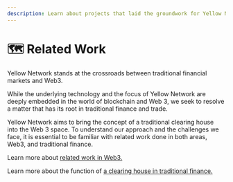 ```yaml
---
description: Learn about projects that laid the groundwork for Yellow Network
---
```


# 🗺️ Related Work

Yellow Network stands at the crossroads between traditional financial markets and Web3.

While the underlying technology and the focus of Yellow Network are deeply embedded in the world of blockchain and Web 3, we seek to resolve a matter that has its root in traditional finance and trade.

Yellow Network aims to bring the concept of a traditional clearing house into the Web 3 space. To understand our approach and the challenges we face, it is essential to be familiar with related work done in both areas, Web3, and traditional finance.

Learn more about [related work in Web3.](web-3.md)

Learn more about the function of [a clearing house in traditional finance.](traditional-finance.md)
